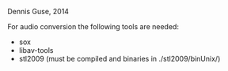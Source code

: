 Dennis Guse, 2014

For audio conversion the following tools are needed:
* sox
* libav-tools
* stl2009 (must be compiled and binaries in ./stl2009/binUnix/)